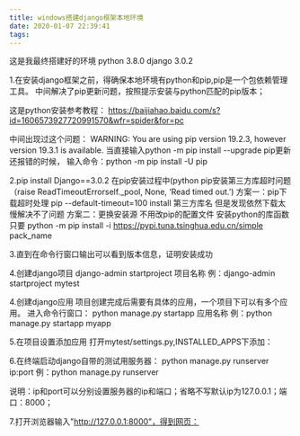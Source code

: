 ```yaml
---
title: windows搭建django框架本地环境
date: 2020-01-07 22:39:41
tags:
---
```


这是我最终搭建好的环境
python 3.8.0
django 3.0.2


1.在安装django框架之前，得确保本地环境有python和pip,pip是一个包依赖管理工具。
中间解决了pip更新问题，按照提示安装与python匹配的pip版本；

这是python安装参考教程：
https://baijiahao.baidu.com/s?id=1606573927720991570&wfr=spider&for=pc

中间出现过这个问题：
WARNING: You are using pip version 19.2.3, however version 19.3.1 is available.
当直接输入python -m pip install --upgrade pip更新还报错的时候，
输入命令：python -m pip install -U pip

2.pip install Django==3.0.2
在pip安装过程中(python pip安装第三方库超时问题（raise ReadTimeoutErrorself._pool, None, ‘Read timed out.’)
方案一：pip下载超时处理
pip --default-timeout=100 install 第三方库名
但是发现依然下载太慢解决不了问题
方案二：更换安装源
不用改pip的配置文件
安装python的库函数只要
python -m pip install -i https://pypi.tuna.tsinghua.edu.cn/simple pack_name

3.直到在命令行窗口输出可以看到版本信息，证明安装成功



4.创建django项目
django-admin startproject 项目名称
例：django-admin startproject mytest


4.创建django应用
项目创建完成后需要有具体的应用，一个项目下可以有多个应用。
进入命令行窗口：
python manage.py startapp 应用名称
例：python manage.py startapp myapp


5.在项目设置添加应用
打开mytest/settings.py,INSTALLED_APPS下添加：

6.在终端启动django自带的测试用服务器：
python manage.py runserver ip:port
例：python manage.py runserver

说明：ip和port可以分别设置服务器的ip和端口；省略不写默认ip为127.0.0.1；端口：8000；


7.打开浏览器输入"http://127.0.0.1:8000"，得到网页：

